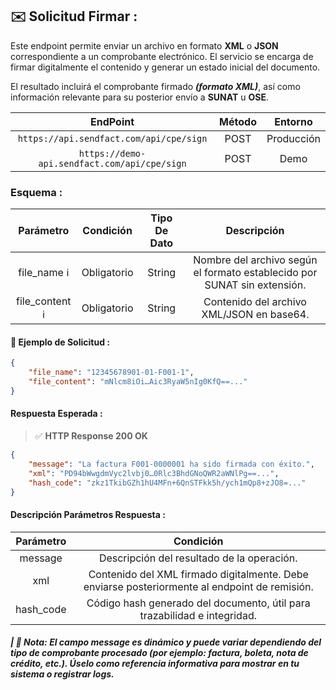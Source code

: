 
## **✉️ Solicitud Firmar :**

Este endpoint permite enviar un archivo en formato **XML** o **JSON** correspondiente a un comprobante electrónico. El servicio se encarga de firmar digitalmente el contenido y generar un estado inicial del documento.

El resultado incluirá el comprobante firmado **_(formato XML)_**, así como información relevante para su posterior envío a **SUNAT** u **OSE**.

|                   EndPoint                    | Método |   Entorno  |
|:---------------------------------------------:|:------:|:----------:|
|    `https://api.sendfact.com/api/cpe/sign`    |  POST  | Producción |
| `https://demo-api.sendfact.com/api/cpe/sign`  |  POST  |    Demo    |

### **Esquema :**

|      Parámetro    |  Condición  | Tipo De Dato |                               Descripción                                |
|:-----------------:|:-----------:|:------------:|:------------------------------------------------------------------------:|
|    file_name ℹ️   | Obligatorio |    String    | Nombre del archivo según el formato establecido por SUNAT sin extensión. |
|  file_content ℹ️  | Obligatorio |    String    |                Contenido del archivo XML/JSON en base64.                 |

#### **🧪 Ejemplo de Solicitud :**

```json
{
    "file_name": "12345678901-01-F001-1",
    "file_content": "mNlcm8iOi…Aic3RyaW5nIg0KfQ==..."
}
```

####  **Respuesta Esperada :**

> ✅ **HTTP Response 200 OK**

```json
{
    "message": "La factura F001-0000001 ha sido firmada con éxito.",
    "xml": "PD94bWwgdmVyc2lvbj0…0Rlc3BhdGNoQWR2aWNlPg==...",
    "hash_code": "zkz1TkibGZh1hU4MFn+6QnSTFkk5h/ych1mQp8+zJO8=..."
}
```

#### **Descripción Parámetros Respuesta :**

|  Parámetro  |                                                   Condición                                                   |
|:-----------:|:-------------------------------------------------------------------------------------------------------------:|
|   message   |                                    Descripción del resultado de la operación.                                 |
|     xml     |          Contenido del XML firmado digitalmente. Debe enviarse posteriormente al endpoint de remisión.        |
|  hash_code  |               Código hash generado del documento, útil para trazabilidad e integridad.                        |

##### **| 📝 Nota:** _El campo **message** es dinámico y puede variar dependiendo del tipo de comprobante procesado (por ejemplo: factura, boleta, nota de crédito, etc.). Úselo como referencia informativa para mostrar en tu sistema o registrar logs._